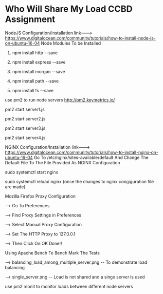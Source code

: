 # Who Will Share My Load CCBD Assignment


NodeJS Configuration/Installation link---> https://www.digitalocean.com/community/tutorials/how-to-install-node-js-on-ubuntu-16-04
Node Modules To be Installed

1) npm install http --save

2) npm install express --save

3) npm install morgan --save

4) npm install path --save

5) npm install fs --save

use pm2 to run node servers http://pm2.keymetrics.io/

pm2 start server1.js

pm2 start server2.js

pm2 start server3.js

pm2 start server4.js



NGINX Configuration/Installation  link---> https://www.digitalocean.com/community/tutorials/how-to-install-nginx-on-ubuntu-16-04 
Go To
/etc/nginx/sites-available/default
And Change The Default File To The File Provided As NGINX Configuration

sudo systemctl start nginx

sudo systemctl reload nginx  (once the changes to nginx congiguration file are made)


Mozilla Firefox Proxy Configuration 

--> Go To Preferences

--> Find Proxy Settings in Preferences

--> Select Manual Proxy Configuration

--> Set The HTTP Proxy to 127.0.0.1

--> Then Click On OK Done!!




Using Apache Bench To Bench Mark The Tests

--> balancing_load_among_multiple_server.png -- To demonstrate load balancing

--> single_server.png -- Load is not shared and a singe server is used






use pm2 monit to monitor loads between different node servers